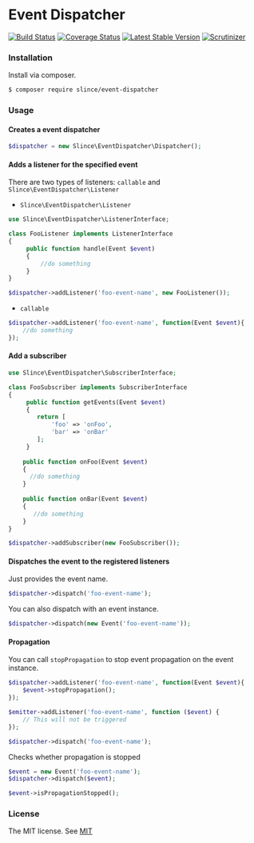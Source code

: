 # Event Dispatcher

[![Build Status](https://img.shields.io/travis/slince/event-dispatcher/master.svg?style=flat-square)](https://travis-ci.org/slince/event-dispatcher)
[![Coverage Status](https://img.shields.io/codecov/c/github/slince/event-dispatcher.svg?style=flat-square)](https://codecov.io/github/slince/event-dispatcher)
[![Latest Stable Version](https://img.shields.io/packagist/v/slince/event-dispatcher.svg?style=flat-square&label=stable)](https://packagist.org/packages/slince/event-dispatcher)
[![Scrutinizer](https://img.shields.io/scrutinizer/g/slince/event-dispatcher.svg?style=flat-square)](https://scrutinizer-ci.com/g/slince/event-dispatcher/?branch=master)

### Installation

Install via composer.

```bash
$ composer require slince/event-dispatcher
```

### Usage

#### Creates a event dispatcher

```php
$dispatcher = new Slince\EventDispatcher\Dispatcher();
```

#### Adds a listener for the specified event

There are two types of listeners: `callable` and `Slince\EventDispatcher\Listener` 
 
- `Slince\EventDispatcher\Listener` 

```php
use Slince\EventDispatcher\ListenerInterface;

class FooListener implements ListenerInterface
{
     public function handle(Event $event)
     {
         //do something
     }
}

$dispatcher->addListener('foo-event-name', new FooListener());
```

- `callable`

```php
$dispatcher->addListener('foo-event-name', function(Event $event){
    //do something
});
```

#### Add a subscriber

```php
use Slince\EventDispatcher\SubscriberInterface;

class FooSubscriber implements SubscriberInterface
{
     public function getEvents(Event $event)
     {
        return [
            'foo' => 'onFoo',
            'bar' => 'onBar'
        ];
     }
     
    public function onFoo(Event $event)
    {
      //do something
    }
    
    public function onBar(Event $event)
    {
       //do something
    }
}

$dispatcher->addSubscriber(new FooSubscriber());
```

#### Dispatches the event to the registered listeners

Just provides the event name.

```php
$dispatcher->dispatch('foo-event-name');
```

You can also dispatch with an event instance.

```php
$dispatcher->dispatch(new Event('foo-event-name'));
```

#### Propagation

You can call `stopPropagation` to stop event propagation on the event instance.

```php
$dispatcher->addListener('foo-event-name', function(Event $event){
    $event->stopPropagation();
});

$emitter->addListener('foo-event-name', function ($event) {
    // This will not be triggered
});

$dispatcher->dispatch('foo-event-name');
```

Checks whether propagation is stopped
 
 ```php
 $event = new Event('foo-event-name');
 $dispatcher->dispatch($event);
 
 $event->isPropagationStopped();
 ```
 
 ### License
 
The MIT license. See [MIT](https://opensource.org/licenses/MIT)
